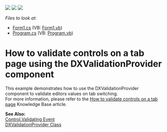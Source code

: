 <!-- default badges list -->
![](https://img.shields.io/endpoint?url=https://codecentral.devexpress.com/api/v1/VersionRange/128622972/10.1.6%2B)
[![](https://img.shields.io/badge/Open_in_DevExpress_Support_Center-FF7200?style=flat-square&logo=DevExpress&logoColor=white)](https://supportcenter.devexpress.com/ticket/details/E2456)
[![](https://img.shields.io/badge/📖_How_to_use_DevExpress_Examples-e9f6fc?style=flat-square)](https://docs.devexpress.com/GeneralInformation/403183)
<!-- default badges end -->
<!-- default file list -->
*Files to look at*:

* [Form1.cs](./CS/Form1.cs) (VB: [Form1.vb](./VB/Form1.vb))
* [Program.cs](./CS/Program.cs) (VB: [Program.vb](./VB/Program.vb))
<!-- default file list end -->
# How to validate controls on a tab page using the DXValidationProvider component


<p>This example demonstrates how to use the DXValidationProvider component to validate editors values on tab switching.<br />
For more information, please refer to the <a href="https://www.devexpress.com/Support/Center/p/A2708">How to validate controls on a tab page</a> Knowledge Base article.</p><p><strong>See Also:</strong><br />
<a href="http://msdn.microsoft.com/en-us/library/system.windows.forms.control.validating(VS.80).aspx">Control.Validating Event</a><br />
<a href="http://documentation.devexpress.com/#WindowsForms/clsDevExpressXtraEditorsDXErrorProviderDXValidationProvidertopic">DXValidationProvider Class</a></p>

<br/>


